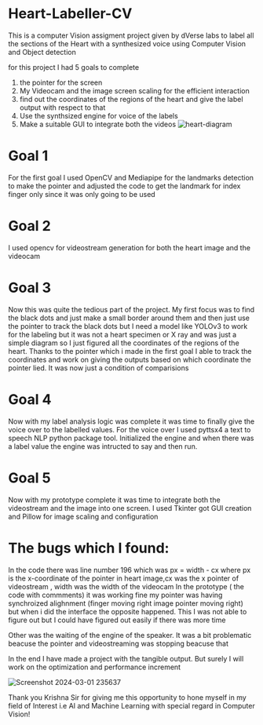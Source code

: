 # Heart-Labeller-CV
This is a computer Vision assigment project given by dVerse labs to label all the sections of the Heart with a synthesized voice using Computer Vision and Object detection

for this project I had 5 goals to complete
1. the pointer for the screen
2. My Videocam and the image screen scaling for the efficient interaction
3. find out the coordinates of the regions of the heart and give the label output with respect to that
4. Use the synthsized engine for voice of the labels
5. Make a suitable GUI to integrate both the videos
   ![heart-diagram](https://github.com/Aviral05jain/Heart-Labeller-CV/assets/110279490/25a218c7-e4da-4794-9d45-400610924431)

# Goal 1
For the first goal I used OpenCV and Mediapipe for the landmarks detection to make the pointer and adjusted the code to get the landmark for index finger only since it was only going to be used

# Goal 2
I used opencv for videostream generation for both the heart image and the videocam

# Goal 3
Now this was quite the tedious part of the project. My first focus was to find the black dots and just make a small border around them and then just use the pointer to track the black dots but I need a model like YOLOv3 to work for the labeling but it was not a heart specimen or X ray and was just a simple diagram so I just figured all the coordinates of the regions of the heart. Thanks to the pointer which i made in the first goal I able to track the coordinates and work on giving the outputs based on which coordinate the pointer lied. It was now just a condition of comparisions

# Goal 4
Now with my label analysis logic was complete it was time to finally give the voice over to the labelled values. For the voice over I used pyttsx4 a text to speech NLP python package tool. Initialized the engine and when there was a label value the engine was intructed to say and then run.

# Goal 5
Now with my prototype complete it was time to integrate both  the videostream and the image into one screen. I used Tkinter got GUI creation and Pillow for image scaling and configuration

# The bugs which I found:
In the code there was line number 196 which was px = width - cx where px is the x-coordinate of the pointer in heart image,cx was the x pointer of videostream , width was the width of the videocam
In the prototype ( the code with commments) it was working fine my pointer was having synchroized alighnment (finger moving right image pointer moving right) but when i did the interface the opposite happened.
This I was not able to figure out but I could have figured out easily if there was more time

Other was the waiting of the engine of the speaker. It was a bit problematic beacuse the pointer and videostreaming was stopping beacuse that

In the end I have made a project with the tangible output. But surely I will work on the optimization and performance increment

![Screenshot 2024-03-01 235637](https://github.com/Aviral05jain/Heart-Labeller-CV/assets/110279490/d1eeac79-57a8-45cc-b90c-327cf41988e0)

Thank you Krishna Sir for giving me this opportunity to hone myself in my field of Interest i.e AI and Machine Learning with special regard in Computer Vision!


